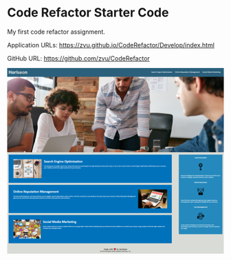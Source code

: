 # Code Refactor Starter Code
My first code refactor assignment.

Application URLs: https://zvu.github.io/CodeRefactor/Develop/index.html

GitHub URL: https://github.com/zvu/CodeRefactor

![alt text](https://github.com/zvu/CodeRefactor/blob/main/Develop/assets/images/horiseon.png)

